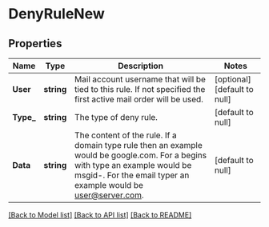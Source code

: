 # DenyRuleNew

## Properties
Name | Type | Description | Notes
------------ | ------------- | ------------- | -------------
**User** | **string** | Mail account username that will be tied to this rule.  If not specified the first active mail order will be used. | [optional] [default to null]
**Type_** | **string** | The type of deny rule. | [default to null]
**Data** | **string** | The content of the rule.  If a domain type rule then an example would be google.com. For a begins with type an example would be msgid-.  For the email typer an example would be user@server.com. | [default to null]

[[Back to Model list]](../README.md#documentation-for-models) [[Back to API list]](../README.md#documentation-for-api-endpoints) [[Back to README]](../README.md)

